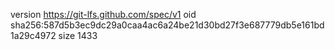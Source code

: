version https://git-lfs.github.com/spec/v1
oid sha256:587d5b3ec9dc29a0caa4ac6a24be21d30bd27f3e687779db5e161bd1a29c4972
size 1433
